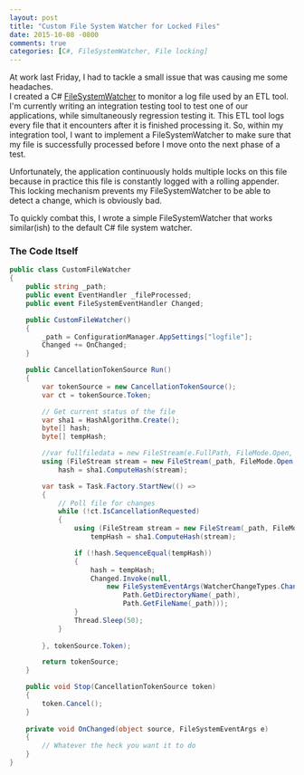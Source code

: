 ```yaml
---
layout: post
title: "Custom File System Watcher for Locked Files"
date: 2015-10-08 -0800
comments: true
categories: [C#, FileSystemWatcher, File locking]
---
```


At work last Friday, I had to tackle a small issue that was causing me some headaches.  
I created a C\# [FileSystemWatcher](https://msdn.microsoft.com/en-us/library/system.io.filesystemwatcher(v=vs.110).aspx "FileSystemWatcher")
to monitor a log file used by an ETL tool.  I'm currently writing an integration testing tool to test one of our applications, while
simultaneously regression testing it.  This ETL tool logs every file that it encounters after it is finished processing it.  So, within my 
integration tool, I want to implement a FileSystemWatcher to make sure that my file is successfully processed before I move onto the next
phase of a test.

Unfortunately, the application continuously holds multiple locks on this file because in practice this file is constantly logged with a 
rolling appender.  This locking mechanism prevents my FileSystemWatcher to be able to detect a change, which is obviously bad.

To quickly combat this, I wrote a simple FileSystemWatcher that works similar(ish) to the default C\# file system watcher.

### The Code Itself

```C#
public class CustomFileWatcher
{
	public string _path;
	public event EventHandler _fileProcessed;
	public event FileSystemEventHandler Changed;

	public CustomFileWatcher()
	{
		_path = ConfigurationManager.AppSettings["logfile"];
		Changed += OnChanged;
	}

	public CancellationTokenSource Run()
	{
		var tokenSource = new CancellationTokenSource();
		var ct = tokenSource.Token;

		// Get current status of the file
		var sha1 = HashAlgorithm.Create();
		byte[] hash;
		byte[] tempHash;

		//var fullfiledata = new FileStream(e.FullPath, FileMode.Open, FileAccess.Read, FileShare.ReadWrite);
		using (FileStream stream = new FileStream(_path, FileMode.Open, FileAccess.Read, FileShare.ReadWrite))
			hash = sha1.ComputeHash(stream);

		var task = Task.Factory.StartNew(() =>
		{
			// Poll file for changes
			while (!ct.IsCancellationRequested)
			{
				using (FileStream stream = new FileStream(_path, FileMode.Open, FileAccess.Read, FileShare.ReadWrite))
					tempHash = sha1.ComputeHash(stream);

				if (!hash.SequenceEqual(tempHash))
				{
					hash = tempHash;
					Changed.Invoke(null, 
						new FileSystemEventArgs(WatcherChangeTypes.Changed,
							Path.GetDirectoryName(_path),
							Path.GetFileName(_path)));
				}
				Thread.Sleep(50);
			}
			
		}, tokenSource.Token);

		return tokenSource;
	}

	public void Stop(CancellationTokenSource token)
	{
		token.Cancel();
	}
	
	private void OnChanged(object source, FileSystemEventArgs e)
	{
		// Whatever the heck you want it to do
	}
}
```
